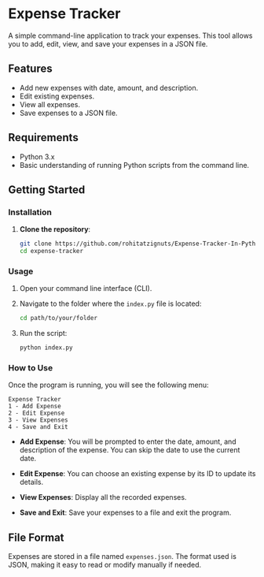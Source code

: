 # Expense Tracker

A simple command-line application to track your expenses. This tool allows you to add, edit, view, and save your expenses in a JSON file.

## Features

- Add new expenses with date, amount, and description.
- Edit existing expenses.
- View all expenses.
- Save expenses to a JSON file.

## Requirements

- Python 3.x
- Basic understanding of running Python scripts from the command line.

## Getting Started

### Installation

1. **Clone the repository**:

   ```bash
   git clone https://github.com/rohitatzignuts/Expense-Tracker-In-Python.git
   cd expense-tracker
   ```

### Usage

1. Open your command line interface (CLI).
2. Navigate to the folder where the `index.py` file is located:

   ```bash
   cd path/to/your/folder
   ```

3. Run the script:
   ```bash
   python index.py
   ```

### How to Use

Once the program is running, you will see the following menu:

```
Expense Tracker
1 - Add Expense
2 - Edit Expense
3 - View Expenses
4 - Save and Exit
```

- **Add Expense**: You will be prompted to enter the date, amount, and description of the expense. You can skip the date to use the current date.
- **Edit Expense**: You can choose an existing expense by its ID to update its details.

- **View Expenses**: Display all the recorded expenses.

- **Save and Exit**: Save your expenses to a file and exit the program.

## File Format

Expenses are stored in a file named `expenses.json`. The format used is JSON, making it easy to read or modify manually if needed.
